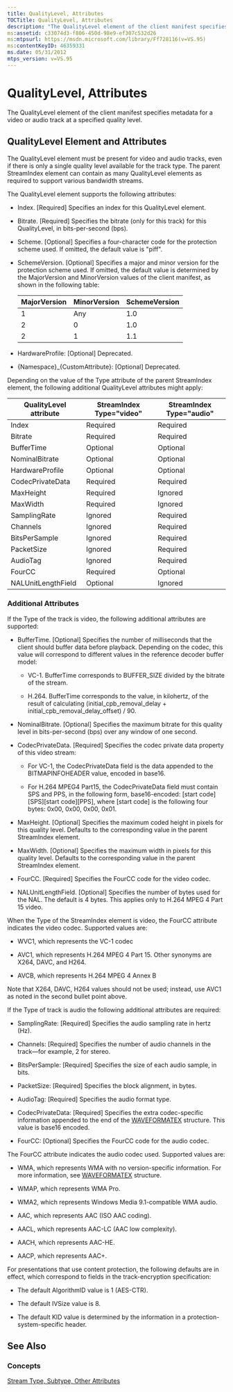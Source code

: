 ```yaml
---
title: QualityLevel, Attributes
TOCTitle: QualityLevel, Attributes
description: "The QualityLevel element of the client manifest specifies metadata for a video or audio track at a specified quality level. A list of  QualityLevel attributes is provided."
ms:assetid: c33074d3-f806-450d-98e9-ef307c532d26
ms:mtpsurl: https://msdn.microsoft.com/library/Ff728116(v=VS.95)
ms:contentKeyID: 46359331
ms.date: 05/31/2012
mtps_version: v=VS.95
---
```


# QualityLevel, Attributes

The QualityLevel element of the client manifest specifies metadata for a video or audio track at a specified quality level.

## QualityLevel Element and Attributes

The QualityLevel element must be present for video and audio tracks, even if there is only a single quality level available for the track type. The parent StreamIndex element can contain as many QualityLevel elements as required to support various bandwidth streams.

The QualityLevel element supports the following attributes:

  - Index. \[Required\] Specifies an index for this QualityLevel element.

  - Bitrate. \[Required\] Specifies the bitrate (only for this track) for this QualityLevel, in bits-per-second (bps).

  - Scheme. \[Optional\] Specifies a four-character code for the protection scheme used. If omitted, the default value is "piff".

  - SchemeVersion. \[Optional\] Specifies a major and minor version for the protection scheme used. If omitted, the default value is determined by the MajorVersion and MinorVersion values of the client manifest, as shown in the following table:
    
    |MajorVersion|MinorVersion|SchemeVersion|
    |--- |--- |--- |
    |1|Any|1.0|
    |2|0|1.0|
    |2|1|1.1|

<!-- end list -->

  - HardwareProfile: \[Optional\] Deprecated.

  - {Namespace}\_{CustomAttribute}: \[Optional\] Deprecated.

Depending on the value of the Type attribute of the parent StreamIndex element, the following additional QualityLevel attributes might apply:

|QualityLevel attribute|StreamIndex Type="video"|StreamIndex Type="audio"|
|--- |--- |--- |
|Index|Required|Required|
|Bitrate|Required|Required|
|BufferTime|Optional|Optional|
|NominalBitrate|Optional|Optional|
|HardwareProfile|Optional|Optional|
|CodecPrivateData|Required|Required|
|MaxHeight|Required|Ignored|
|MaxWidth|Required|Ignored|
|SamplingRate|Ignored|Required|
|Channels|Ignored|Required|
|BitsPerSample|Ignored|Required|
|PacketSize|Ignored|Required|
|AudioTag|Ignored|Required|
|FourCC|Required|Optional|
|NALUnitLengthField|Optional|Ignored|

### Additional Attributes

If the Type of the track is video, the following additional attributes are supported:

  - BufferTime. \[Optional\] Specifies the number of milliseconds that the client should buffer data before playback. Depending on the codec, this value will correspond to different values in the reference decoder buffer model:
    
      - VC-1. BufferTime corresponds to BUFFER\_SIZE divided by the bitrate of the stream.
    
      - H.264. BufferTime corresponds to the value, in kilohertz, of the result of calculating (initial\_cpb\_removal\_delay + initial\_cpb\_removal\_delay\_offset) / 90.

  - NominalBitrate. \[Optional\] Specifies the maximum bitrate for this quality level in bits-per-second (bps) over any window of one second.

  - CodecPrivateData. \[Required\] Specifies the codec private data property of this video stream:
    
      - For VC-1, the CodecPrivateData field is the data appended to the BITMAPINFOHEADER value, encoded in base16.
    
      - For H.264 MPEG4 Part15, the CodecPrivateData field must contain SPS and PPS, in the following form, base16-encoded: \[start code\]\[SPS\]\[start code\]\[PPS\], where \[start code\] is the following four bytes: 0x00, 0x00, 0x00, 0x01.

  - MaxHeight. \[Optional\] Specifies the maximum coded height in pixels for this quality level. Defaults to the corresponding value in the parent StreamIndex element.

  - MaxWidth. \[Optional\] Specifies the maximum width in pixels for this quality level. Defaults to the corresponding value in the parent StreamIndex element.

  - FourCC. \[Required\] Specifies the FourCC code for the video codec.

  - NALUnitLengthField. \[Optional\] Specifies the number of bytes used for the NAL. The default is 4 bytes. This applies only to H.264 MPEG 4 Part 15 video.

When the Type of the StreamIndex element is video, the FourCC attribute indicates the video codec. Supported values are:

  - WVC1, which represents the VC-1 codec

  - AVC1, which represents H.264 MPEG 4 Part 15. Other synonyms are X264, DAVC, and H264.

  - AVCB, which represents H.264 MPEG 4 Annex B

Note that X264, DAVC, H264 values should not be used; instead, use AVC1 as noted in the second bullet point above.

If the Type of track is audio the following additional attributes are required:

  - SamplingRate: \[Required\] Specifies the audio sampling rate in hertz (Hz).

  - Channels: \[Required\] Specifies the number of audio channels in the track—for example, 2 for stereo.

  - BitsPerSample: \[Required\] Specifies the size of each audio sample, in bits.

  - PacketSize: \[Required\] Specifies the block alignment, in bytes.

  - AudioTag: \[Required\] Specifies the audio format type.

  - CodecPrivateData: \[Required\] Specifies the extra codec-specific information appended to the end of the [WAVEFORMATEX](https://go.microsoft.com/fwlink/?linkid=204792) structure. This value is base16 encoded.

  - FourCC: \[Optional\] Specifies the FourCC code for the audio codec.

The FourCC attribute indicates the audio codec used. Supported values are:

  - WMA, which represents WMA with no version-specific information. For more information, see [WAVEFORMATEX](https://go.microsoft.com/fwlink/?linkid=204792) structure.

  - WMAP, which represents WMA Pro.

  - WMA2, which represents Windows Media 9.1-compatible WMA audio.

  - AAC, which represents AAC (ISO AAC coding).

  - AACL, which represents AAC-LC (AAC low complexity).

  - AACH, which represents AAC-HE.

  - AACP, which represents AAC+.

For presentations that use content protection, the following defaults are in effect, which correspond to fields in the track-encryption specification:

  - The default AlgorithmID value is 1 (AES-CTR).

  - The default IVSize value is 8.

  - The default KID value is determined by the information in a protection-system-specific header.

## See Also

### Concepts

[Stream Type, Subtype, Other Attributes](stream-type-subtype-other-attributes.md)
